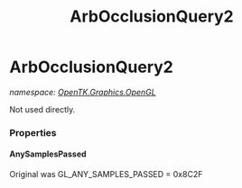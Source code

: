 ﻿---
title: ArbOcclusionQuery2
---

# ArbOcclusionQuery2
_namespace: [OpenTK.Graphics.OpenGL](N-OpenTK.Graphics.OpenGL.html)_

Not used directly.



### Properties

#### AnySamplesPassed
Original was GL_ANY_SAMPLES_PASSED = 0x8C2F

